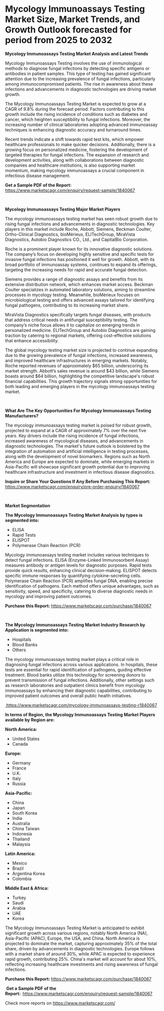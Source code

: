 <p><h1>Mycology Immunoassays Testing Market Size, Market Trends, and Growth Outlook forecasted for period from 2025 to 2032</h1></p><p><strong>Mycology Immunoassays Testing Market Analysis and Latest Trends</strong></p>
<p><p>Mycology Immunoassays Testing involves the use of immunological methods to diagnose fungal infections by detecting specific antigens or antibodies in patient samples. This type of testing has gained significant attention due to the increasing prevalence of fungal infections, particularly among immunocompromised patients. The rise in awareness about these infections and advancements in diagnostic technologies are driving market growth.</p><p>The Mycology Immunoassays Testing Market is expected to grow at a CAGR of 9.8% during the forecast period. Factors contributing to this growth include the rising incidence of conditions such as diabetes and cancer, which heighten susceptibility to fungal infections. Moreover, the increasing number of clinical laboratories adopting advanced immunoassay techniques is enhancing diagnostic accuracy and turnaround times.</p><p>Recent trends indicate a shift towards rapid test kits, which empower healthcare professionals to make quicker decisions. Additionally, there is a growing focus on personalized medicine, fostering the development of targeted therapies for fungal infections. The expansion of research and development activities, along with collaborations between diagnostic companies and healthcare institutions, is also supporting market momentum, making mycology immunoassays a crucial component in infectious disease management.</p></p>
<p><strong>Get a Sample PDF of the Report:&nbsp;</strong> <a href="https://www.marketscagr.com/enquiry/request-sample/1840067?utm_campaign=2924&utm_medium=2&utm_source=Github&utm_content=ia&utm_term=09032025&utm_id=mycology-immunoassays-testing">https://www.marketscagr.com/enquiry/request-sample/1840067</a></p>
<p>&nbsp;</p>
<p><strong>Mycology Immunoassays Testing Major Market Players</strong></p>
<p><p>The mycology immunoassays testing market has seen robust growth due to rising fungal infections and advancements in diagnostic technologies. Key players in this market include Roche, Abbott, Siemens, Beckman Coulter, Ortho-Clinical Diagnostics, bioMérieux, ELITechGroup, MiraVista Diagnostics, Autobio Diagnostics CO., Ltd., and CapitalBio Corporation.</p><p>Roche is a prominent player known for its innovative diagnostic solutions. The company’s focus on developing highly sensitive and specific tests for invasive fungal infections has positioned it well for growth. Abbott, with its broad portfolio of immunoassay systems, continues to expand its offerings, targeting the increasing needs for rapid and accurate fungal detection.</p><p>Siemens provides a range of diagnostic assays and benefits from its extensive distribution network, which enhances market access. Beckman Coulter specializes in automated laboratory solutions, aiming to streamline processes in mycology testing. Meanwhile, bioMérieux focuses on microbiological testing and offers advanced assays tailored for identifying fungal pathogens, contributing to its increasing market share.</p><p>MiraVista Diagnostics specifically targets fungal diseases, with products that address critical needs in antifungal susceptibility testing. The company’s niche focus allows it to capitalize on emerging trends in personalized medicine. ELITechGroup and Autobio Diagnostics are gaining traction by catering to regional markets, offering cost-effective solutions that enhance accessibility.</p><p>The global mycology testing market size is projected to continue expanding due to the growing prevalence of fungal infections, increased awareness, and improved healthcare infrastructures in emerging markets. Notably, Roche reported revenues of approximately $65 billion, underscoring its market strength. Abbott’s sales revenue is around $43 billion, while Siemens boasts around $64 billion, highlighting the competitive landscape's robust financial capabilities. This growth trajectory signals strong opportunities for both leading and emerging players in the mycology immunoassays testing market.</p></p>
<p>&nbsp;</p>
<p><strong>What Are The Key Opportunities For Mycology Immunoassays Testing Manufacturers?</strong></p>
<p><p>The mycology immunoassays testing market is poised for robust growth, projected to expand at a CAGR of approximately 7% over the next five years. Key drivers include the rising incidence of fungal infections, increased awareness of mycological diseases, and advancements in diagnostic technologies. The market's future outlook is bolstered by the integration of automation and artificial intelligence in testing processes, along with the development of novel biomarkers. Regions such as North America and Europe are expected to dominate, while emerging markets in Asia-Pacific will showcase significant growth potential due to improving healthcare infrastructure and investment in infectious disease diagnostics.</p></p>
<p><strong>Inquire or Share Your Questions If Any Before Purchasing This Report:</strong> <a href="https://www.marketscagr.com/enquiry/pre-order-enquiry/1840067?utm_campaign=2924&utm_medium=2&utm_source=Github&utm_content=ia&utm_term=09032025&utm_id=mycology-immunoassays-testing">https://www.marketscagr.com/enquiry/pre-order-enquiry/1840067</a></p>
<p>&nbsp;</p>
<p><strong>Market Segmentation</strong></p>
<p><strong>The Mycology Immunoassays Testing Market Analysis by types is segmented into:</strong></p>
<p><ul><li>ELISA</li><li>Rapid Tests</li><li>ELISPOT</li><li>Polymerase Chain Reaction (PCR)</li></ul></p>
<p><p>Mycology immunoassays testing market includes various techniques to detect fungal infections. ELISA (Enzyme-Linked Immunosorbent Assay) measures antibody or antigen levels for diagnostic purposes. Rapid tests provide quick results, enhancing clinical decision-making. ELISPOT detects specific immune responses by quantifying cytokine-secreting cells. Polymerase Chain Reaction (PCR) amplifies fungal DNA, enabling precise identification of pathogens. Each method offers unique advantages, such as sensitivity, speed, and specificity, catering to diverse diagnostic needs in mycology and improving patient outcomes.</p></p>
<p><strong>Purchase this Report:&nbsp;</strong><a href="https://www.marketscagr.com/purchase/1840067?utm_campaign=2924&utm_medium=2&utm_source=Github&utm_content=ia&utm_term=09032025&utm_id=mycology-immunoassays-testing">https://www.marketscagr.com/purchase/1840067</a></p>
<p>&nbsp;</p>
<p><strong>The Mycology Immunoassays Testing Market Industry Research by Application is segmented into:</strong></p>
<p><ul><li>Hospitals</li><li>Blood Banks</li><li>Others</li></ul></p>
<p><p>The mycology immunoassays testing market plays a critical role in diagnosing fungal infections across various applications. In hospitals, these tests are essential for rapid identification of pathogens, guiding effective treatment. Blood banks utilize this technology for screening donors to prevent transmission of fungal infections. Additionally, other settings such as research laboratories and outpatient clinics benefit from mycology immunoassays by enhancing their diagnostic capabilities, contributing to improved patient outcomes and overall public health initiatives.</p></p>
<p><a href="https://www.marketscagr.com/mycology-immunoassays-testing-r1840067?utm_campaign=2924&utm_medium=2&utm_source=Github&utm_content=ia&utm_term=09032025&utm_id=mycology-immunoassays-testing">&nbsp;https://www.marketscagr.com/mycology-immunoassays-testing-r1840067</a></p>
<p><strong>In terms of Region, the Mycology Immunoassays Testing Market Players available by Region are:</strong></p>
<p>
    <p> <strong> North America: </strong>
        <ul>
            <li>United States</li>
            <li>Canada</li>
        </ul>
        </p> 
    <p> <strong> Europe: </strong>
        <ul>
            <li>Germany</li>
            <li>France</li>
            <li>U.K.</li>
            <li>Italy</li>
            <li>Russia</li>
        </ul>
        </p> 
    <p> <strong> Asia-Pacific: </strong>
        <ul>
            <li>China</li>
            <li>Japan</li>
            <li>South Korea</li>
            <li>India</li>
            <li>Australia</li>
            <li>China Taiwan</li>
            <li>Indonesia</li>
            <li>Thailand</li>
            <li>Malaysia</li>
        </ul>
        </p> 
    <p> <strong> Latin America: </strong>
        <ul>
            <li>Mexico</li>
            <li>Brazil</li>
            <li>Argentina Korea</li>
            <li>Colombia</li>
        </ul>
        </p> 
    <p> <strong> Middle East & Africa: </strong>
        <ul>
            <li>Turkey</li>
            <li>Saudi</li>
            <li>Arabia</li>
            <li>UAE</li>
            <li>Korea</li>
        </ul>
    </p>
    </p>
<p><p>The Mycology Immunoassays Testing Market is anticipated to exhibit significant growth across various regions, notably North America (NA), Asia-Pacific (APAC), Europe, the USA, and China. North America is projected to dominate the market, capturing approximately 35% of the total share, driven by advancements in diagnostic technologies. Europe follows with a market share of around 30%, while APAC is expected to experience rapid growth, contributing 25%. China's market will account for about 10%, reflecting increasing healthcare investments and rising awareness of fungal infections.</p></p>
<p><strong>Purchase this Report: </strong><a href="https://www.marketscagr.com/purchase/1840067?utm_campaign=2924&utm_medium=2&utm_source=Github&utm_content=ia&utm_term=09032025&utm_id=mycology-immunoassays-testing">https://www.marketscagr.com/purchase/1840067</a></p>
<p>&nbsp;<strong>Get a Sample PDF of the Report:&nbsp;&nbsp;</strong><a href="https://www.marketscagr.com/enquiry/request-sample/1840067?utm_campaign=2924&utm_medium=2&utm_source=Github&utm_content=ia&utm_term=09032025&utm_id=mycology-immunoassays-testing">https://www.marketscagr.com/enquiry/request-sample/1840067</a></p>
<p><strong></strong></p>
<p>Check more reports on <a href="https://www.marketscagr.com/?utm_campaign=2924&utm_medium=2&utm_source=Github&utm_content=ia&utm_term=09032025&utm_id=mycology-immunoassays-testing">https://www.marketscagr.com/</a></p>